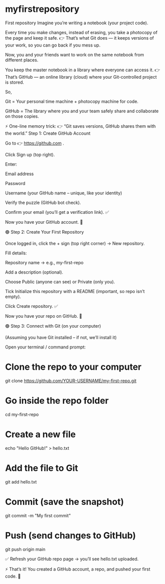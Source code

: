 # myfirstrepository
First repository
Imagine you’re writing a notebook (your project code).

Every time you make changes, instead of erasing, you take a photocopy of the page and keep it safe.
👉 That’s what Git does — it keeps versions of your work, so you can go back if you mess up.

Now, you and your friends want to work on the same notebook from different places.

You keep the master notebook in a library where everyone can access it.
👉 That’s GitHub — an online library (cloud) where your Git-controlled project is stored.

So,

Git = Your personal time machine + photocopy machine for code.

GitHub = The library where you and your team safely share and collaborate on those copies.

⚡ One-line memory trick:
👉 “Git saves versions, GitHub shares them with the world.”
Step 1: Create GitHub Account

Go to 👉 https://github.com
.

Click Sign up (top right).

Enter:

Email address

Password

Username (your GitHub name – unique, like your identity)

Verify the puzzle (GitHub bot check).

Confirm your email (you’ll get a verification link). ✅

Now you have your GitHub account. 🎉

🟢 Step 2: Create Your First Repository

Once logged in, click the + sign (top right corner) → New repository.

Fill details:

Repository name → e.g., my-first-repo

Add a description (optional).

Choose Public (anyone can see) or Private (only you).

Tick Initialize this repository with a README (important, so repo isn’t empty).

Click Create repository. ✅

Now you have your repo on GitHub. 🎊

🟢 Step 3: Connect with Git (on your computer)

(Assuming you have Git installed – if not, we’ll install it)

Open your terminal / command prompt:

# Clone the repo to your computer
git clone https://github.com/YOUR-USERNAME/my-first-repo.git

# Go inside the repo folder
cd my-first-repo

# Create a new file
echo "Hello GitHub!" > hello.txt

# Add the file to Git
git add hello.txt

# Commit (save the snapshot)
git commit -m "My first commit"

# Push (send changes to GitHub)
git push origin main


✅ Refresh your GitHub repo page → you’ll see hello.txt uploaded.

⚡ That’s it! You created a GitHub account, a repo, and pushed your first code. 🎉
